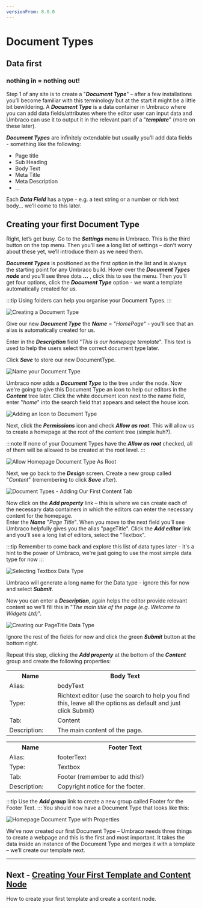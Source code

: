 ```yaml
---
versionFrom: 8.0.0
---
```

# Document Types

## Data first 
### nothing in = nothing out!

Step 1 of any site is to create a "**_Document Type_**" – after a few installations you’ll become familiar with this terminology but at the start it might be a little bit bewildering.  A **_Document Type_** is a data container in Umbraco where you can add data fields/attributes where the editor user can input data and Umbraco can use it to output it in the relevant part of a "**_template_**" (more on these later).  

**_Document Types_** are infinitely extendable but usually you’ll add data fields - something like the following:

*    Page title
*    Sub Heading
*    Body Text
*    Meta Title
*    Meta Description
*    ...

Each **_Data Field_** has a type - e.g. a text string or a number or rich text body... we’ll come to this later.

## Creating your first Document Type

Right, let’s get busy. Go to the **_Settings_** menu in Umbraco. This is the third button on the top menu. Then you’ll see a long list of settings – don’t worry about these yet, we’ll introduce them as we need them. 

**_Document Types_** is positioned as the first option in the list and is always the starting point for any Umbraco build.  Hover over the **_Document Types_** **_node_** and you’ll see three dots **_..._** , click this to see the menu. Then you'll get four options, click the **_Document Type_** option - we want a template automatically created for us.

:::tip
Using folders can help you organise your Document Types.
:::

![Creating a Document Type](images/figure-7-creating-a-document-type-v8.png)

Give our new **_Document Type_** the **_Name_** = "_HomePage"_ - you'll see that an alias is automatically created for us. 

Enter in the **_Description_** field "_This is our homepage template_".  This text is used to help the users select the correct document type later. 

Click **_Save_** to store our new DocumentType. 

![Name your Document Type](images/figure-8-name-your-document-type-v8.png)

Umbraco now adds a **_Document Type_** to the tree under the node. Now we're going to give this Document Type an icon to help our editors in the **_Content_** tree later. Click the white document icon next to the name field, enter "_home_" into the search field that appears and select the house icon.

![Adding an Icon to Document Type](images/figure-9-adding-an-icon-to-document-type-v8.png)

Next, click the  **_Permissions_** icon and check **_Allow as root_**.  This will allow us to create a homepage at the root of the content tree (simple huh?). 

:::note
If none of your Document Types have the **_Allow as root_** checked, all of them will be allowed to be created at the root level.
::: 

![Allow Homepage Document Type As Root](images/figure-9a-allow-document-type-as-root-v8.png)

Next, we go back to the **_Design_** screen. Create a new group called "_Content_" (remembering to click **_Save_** after).

![Document Types - Adding Our First Content Tab](images/figure-10-document-types-adding-tabs-v8.png)

Now click on the **_Add property_** link – this is where we can create each of the necessary data containers in which the editors can enter the necessary content for the homepage.  
Enter the **_Name_** "_Page Title_". When you move to the next field you’ll see Umbraco helpfully gives you the alias "pageTitle".  Click the **_Add editor_** link and you'll see a long list of editors, select the "Textbox".

:::tip
Remember to come back and explore this list of data types later - it's a hint to the power of Umbraco, we're just going to use the most simple data type for now
:::  

![Selecting Textbox Data Type](images/figure-11a-selecting-textbox-data-type-v8.png)

Umbraco will generate a long name for the Data type - ignore this for now and select **_Submit_**.

Now you can enter a **_Description_**, again helps the editor provide relevant content so we'll fill this in "_The main title of the page (e.g. Welcome to Widgets Ltd)_". 

![Creating our PageTitle Data Type](images/figure-11-creating-our-pagetitle-data-type-v8.png)

Ignore the rest of the fields for now and click the green **_Submit_** button at the bottom right. 

Repeat this step, clicking the **_Add property_** at the bottom of the **_Content_** group and create the following properties:

<table border="0">
<col width="130">
<col width="400">
<tr><th>Name</th><th>Body Text</th></tr>
<tr><td>Alias:</td><td>bodyText</td></tr>
<tr><td>Type:</td><td>Richtext editor (use the search to help you find this, leave all the options as default and just click Submit)</td></tr>
<tr><td>Tab:</td><td>Content</td></tr>
<tr><td>Description:</td><td>The main content of the page.</td></tr>
</table>

<table border="0">
<col width="130">
<col width="400">
<tr><th>Name</th><th>Footer Text</th></tr>
<tr><td>Alias:</td><td>footerText</td></tr>
<tr><td>Type:</td><td>Textbox</td></tr>
<tr><td>Tab:</td><td>Footer (remember to add this!)</td></tr>
<tr><td>Description:</td><td>Copyright notice for the footer.</td></tr>
</table>

:::tip
Use the **_Add group_** link to create a new group called Footer for the Footer Text.
:::
You should now have a Document Type that looks like this:

![Homepage Document Type with Properties](images/figure-12-homepage-document-type-with-properties-v8.png)

We’ve now created our first Document Type – Umbraco needs three things to create a webpage and this is the first and most important. It takes the data inside an instance of the Document Type and merges it with a template – we’ll create our template next.

---
## Next - [Creating Your First Template and Content Node](../Creating-Your-First-Template-and-Content-Node/index-v8.md)
How to create your first template and create a content node. 
